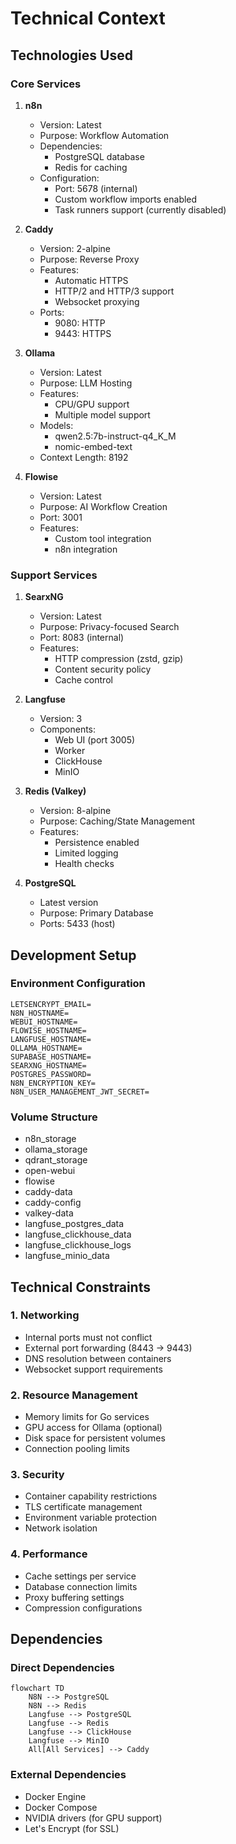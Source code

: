 # Technical Context

## Technologies Used

### Core Services

1. **n8n**
   - Version: Latest
   - Purpose: Workflow Automation
   - Dependencies:
     - PostgreSQL database
     - Redis for caching
   - Configuration:
     - Port: 5678 (internal)
     - Custom workflow imports enabled
     - Task runners support (currently disabled)

2. **Caddy**
   - Version: 2-alpine
   - Purpose: Reverse Proxy
   - Features:
     - Automatic HTTPS
     - HTTP/2 and HTTP/3 support
     - Websocket proxying
   - Ports:
     - 9080: HTTP
     - 9443: HTTPS

3. **Ollama**
   - Version: Latest
   - Purpose: LLM Hosting
   - Features:
     - CPU/GPU support
     - Multiple model support
   - Models:
     - qwen2.5:7b-instruct-q4_K_M
     - nomic-embed-text
   - Context Length: 8192

4. **Flowise**
   - Version: Latest
   - Purpose: AI Workflow Creation
   - Port: 3001
   - Features:
     - Custom tool integration
     - n8n integration

### Support Services

1. **SearxNG**
   - Version: Latest
   - Purpose: Privacy-focused Search
   - Port: 8083 (internal)
   - Features:
     - HTTP compression (zstd, gzip)
     - Content security policy
     - Cache control

2. **Langfuse**
   - Version: 3
   - Components:
     - Web UI (port 3005)
     - Worker
     - ClickHouse
     - MinIO

3. **Redis (Valkey)**
   - Version: 8-alpine
   - Purpose: Caching/State Management
   - Features:
     - Persistence enabled
     - Limited logging
     - Health checks

4. **PostgreSQL**
   - Latest version
   - Purpose: Primary Database
   - Ports: 5433 (host)

## Development Setup

### Environment Configuration
```env
LETSENCRYPT_EMAIL=
N8N_HOSTNAME=
WEBUI_HOSTNAME=
FLOWISE_HOSTNAME=
LANGFUSE_HOSTNAME=
OLLAMA_HOSTNAME=
SUPABASE_HOSTNAME=
SEARXNG_HOSTNAME=
POSTGRES_PASSWORD=
N8N_ENCRYPTION_KEY=
N8N_USER_MANAGEMENT_JWT_SECRET=
```

### Volume Structure
- n8n_storage
- ollama_storage
- qdrant_storage
- open-webui
- flowise
- caddy-data
- caddy-config
- valkey-data
- langfuse_postgres_data
- langfuse_clickhouse_data
- langfuse_clickhouse_logs
- langfuse_minio_data

## Technical Constraints

### 1. Networking
- Internal ports must not conflict
- External port forwarding (8443 → 9443)
- DNS resolution between containers
- Websocket support requirements

### 2. Resource Management
- Memory limits for Go services
- GPU access for Ollama (optional)
- Disk space for persistent volumes
- Connection pooling limits

### 3. Security
- Container capability restrictions
- TLS certificate management
- Environment variable protection
- Network isolation

### 4. Performance
- Cache settings per service
- Database connection limits
- Proxy buffering settings
- Compression configurations

## Dependencies

### Direct Dependencies
```mermaid
flowchart TD
    N8N --> PostgreSQL
    N8N --> Redis
    Langfuse --> PostgreSQL
    Langfuse --> Redis
    Langfuse --> ClickHouse
    Langfuse --> MinIO
    All[All Services] --> Caddy
```

### External Dependencies
- Docker Engine
- Docker Compose
- NVIDIA drivers (for GPU support)
- Let's Encrypt (for SSL)
